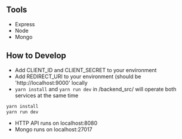 
## Tools

- Express
- Node
- Mongo

## How to Develop
- Add CLIENT_ID and CLIENT_SECRET to your environment
- Add REDIRECT_URI to your environment (should be 'http://localhost:9000' locally
- `yarn install` and `yarn run dev` in /backend_src/ will operate both services at the same time
``` sh
yarn install
yarn run dev
```
- HTTP API runs on localhost:8080
- Mongo runs on localhost:27017
